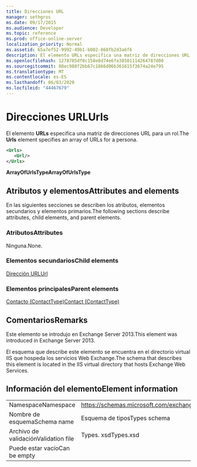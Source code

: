 ```yaml
---
title: Direcciones URL
manager: sethgros
ms.date: 09/17/2015
ms.audience: Developer
ms.topic: reference
ms.prod: office-online-server
localization_priority: Normal
ms.assetid: 65a7ef52-9992-49b1-b002-868fb2d3a6f6
description: El elemento URLs especifica una matriz de direcciones URL para un rol.
ms.openlocfilehash: 1278705df0c158e8d74e6fe38501114264787d00
ms.sourcegitcommit: 88ec988f2bb67c1866d06b361615f3674a24e795
ms.translationtype: MT
ms.contentlocale: es-ES
ms.lasthandoff: 06/03/2020
ms.locfileid: "44467679"
---
```

# <a name="urls"></a><span data-ttu-id="588e8-103">Direcciones URL</span><span class="sxs-lookup"><span data-stu-id="588e8-103">Urls</span></span>

<span data-ttu-id="588e8-104">El elemento **URLs** especifica una matriz de direcciones URL para un rol.</span><span class="sxs-lookup"><span data-stu-id="588e8-104">The **Urls** element specifies an array of URLs for a persona.</span></span> 
  
```XML
<Urls>
   <Url/>
</Urls>
```

 <span data-ttu-id="588e8-105">**ArrayOfUrlsType**</span><span class="sxs-lookup"><span data-stu-id="588e8-105">**ArrayOfUrlsType**</span></span>
## <a name="attributes-and-elements"></a><span data-ttu-id="588e8-106">Atributos y elementos</span><span class="sxs-lookup"><span data-stu-id="588e8-106">Attributes and elements</span></span>

<span data-ttu-id="588e8-107">En las siguientes secciones se describen los atributos, elementos secundarios y elementos primarios.</span><span class="sxs-lookup"><span data-stu-id="588e8-107">The following sections describe attributes, child elements, and parent elements.</span></span>
  
### <a name="attributes"></a><span data-ttu-id="588e8-108">Atributos</span><span class="sxs-lookup"><span data-stu-id="588e8-108">Attributes</span></span>

<span data-ttu-id="588e8-109">Ninguna.</span><span class="sxs-lookup"><span data-stu-id="588e8-109">None.</span></span>
  
### <a name="child-elements"></a><span data-ttu-id="588e8-110">Elementos secundarios</span><span class="sxs-lookup"><span data-stu-id="588e8-110">Child elements</span></span>

[<span data-ttu-id="588e8-111">Dirección URL</span><span class="sxs-lookup"><span data-stu-id="588e8-111">Url </span></span>](url-ex15websvcsotherref.md)
  
### <a name="parent-elements"></a><span data-ttu-id="588e8-112">Elementos principales</span><span class="sxs-lookup"><span data-stu-id="588e8-112">Parent elements</span></span>

[<span data-ttu-id="588e8-113">Contacto (ContactType)</span><span class="sxs-lookup"><span data-stu-id="588e8-113">Contact (ContactType)</span></span>](contact-contacttype.md)
  
## <a name="remarks"></a><span data-ttu-id="588e8-114">Comentarios</span><span class="sxs-lookup"><span data-stu-id="588e8-114">Remarks</span></span>

<span data-ttu-id="588e8-115">Este elemento se introdujo en Exchange Server 2013.</span><span class="sxs-lookup"><span data-stu-id="588e8-115">This element was introduced in Exchange Server 2013.</span></span>
  
<span data-ttu-id="588e8-116">El esquema que describe este elemento se encuentra en el directorio virtual IIS que hospeda los servicios Web Exchange.</span><span class="sxs-lookup"><span data-stu-id="588e8-116">The schema that describes this element is located in the IIS virtual directory that hosts Exchange Web Services.</span></span>
  
## <a name="element-information"></a><span data-ttu-id="588e8-117">Información del elemento</span><span class="sxs-lookup"><span data-stu-id="588e8-117">Element information</span></span>

|||
|:-----|:-----|
|<span data-ttu-id="588e8-118">Namespace</span><span class="sxs-lookup"><span data-stu-id="588e8-118">Namespace</span></span>  <br/> |https://schemas.microsoft.com/exchange/services/2006/types  <br/> |
|<span data-ttu-id="588e8-119">Nombre de esquema</span><span class="sxs-lookup"><span data-stu-id="588e8-119">Schema name</span></span>  <br/> |<span data-ttu-id="588e8-120">Esquema de tipos</span><span class="sxs-lookup"><span data-stu-id="588e8-120">Types schema</span></span>  <br/> |
|<span data-ttu-id="588e8-121">Archivo de validación</span><span class="sxs-lookup"><span data-stu-id="588e8-121">Validation file</span></span>  <br/> |<span data-ttu-id="588e8-122">Types. xsd</span><span class="sxs-lookup"><span data-stu-id="588e8-122">Types.xsd</span></span>  <br/> |
|<span data-ttu-id="588e8-123">Puede estar vacío</span><span class="sxs-lookup"><span data-stu-id="588e8-123">Can be empty</span></span>  <br/> ||
   

